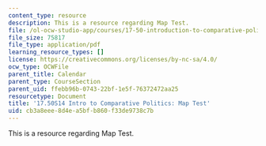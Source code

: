 ```yaml
---
content_type: resource
description: This is a resource regarding Map Test.
file: /ol-ocw-studio-app/courses/17-50-introduction-to-comparative-politics-spring-2014/cb3a8eee8d4ea5bfb860f33de9738c7b_MIT17_50S14_Map_Test.pdf
file_size: 75817
file_type: application/pdf
learning_resource_types: []
license: https://creativecommons.org/licenses/by-nc-sa/4.0/
ocw_type: OCWFile
parent_title: Calendar
parent_type: CourseSection
parent_uid: ffebb96b-0743-22bf-1e5f-76372472aa25
resourcetype: Document
title: '17.50S14 Intro to Comparative Politics: Map Test'
uid: cb3a8eee-8d4e-a5bf-b860-f33de9738c7b
---
```

This is a resource regarding Map Test.